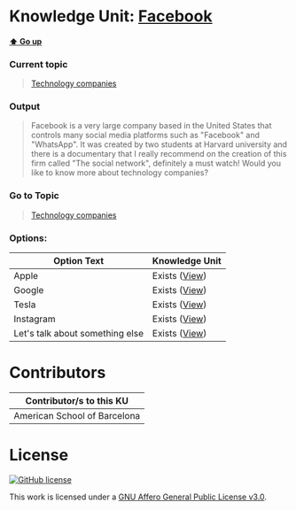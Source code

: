 # Knowledge Unit: [Facebook](../../knowledge_units/technology-companies/facebook.md)

#### [:arrow_up: Go up](../../topics/technology-companies.md)
### Current topic
> [Technology companies](../../topics/technology-companies.md)
### Output
> Facebook is a very large company based in the United States that controls many social media platforms such as &quot;Facebook&quot; and &quot;WhatsApp&quot;. It was created by two students at Harvard university and there is a documentary that I really recommend on the creation of this firm called &quot;The social network&quot;, definitely a must watch! Would you like to know more about technology companies?
### Go to Topic
> [Technology companies](../../topics/technology-companies.md)

### Options: 

| Option Text | Knowledge Unit |
| - | - |  
| Apple  |  Exists ([View](../../knowledge_units/technology-companies/apple.md))  |  
| Google  |  Exists ([View](../../knowledge_units/technology-companies/google.md))  |  
| Tesla  |  Exists ([View](../../knowledge_units/technology-companies/tesla.md))  |  
| Instagram  |  Exists ([View](../../knowledge_units/technology-companies/instagram.md))  |  
| Let&#039;s talk about something else  |  Exists ([View](../../knowledge_units/technology-companies/lets-talk-about-something-else.md))  | 

# Contributors

| Contributor/s to this KU |
| - | 
| American School of Barcelona |

# License
[![GitHub license](https://img.shields.io/github/license/inbrainz/cerebro)](https://github.com/inbrainz/cerebro/blob/master/LICENSE)

This work is licensed under a [GNU Affero General Public License v3.0](https://www.gnu.org/licenses/agpl-3.0.txt).